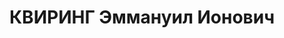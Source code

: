 ---
title: КВИРИНГ Эммануил Ионович
description: "Род. в 1888, Саратовская губ., дер. Новолиповка, немец, обр.: незаконченное\
  \ высшее, искл. из ВКП(б) в 1937 г. Проживал: Москва, ул. Малая Бронная, д. 36,\
  \ кв. 11. Зам. председателя Госплана СССР. \n  Арестован 17.10.1937. Обв. в вредительстве\
  \ и участии в антисоветской террористической организации правых. Приговор: ВК ВС\
  \ СССР, 25.11.1937 – ВМН. Расстрелян 26.11.1937, г.Москва. \n  Реабилитирован ВК\
  \ ВС СССР 14.03.1956"
---